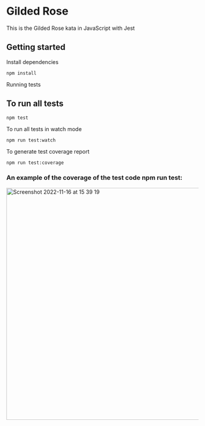 # Gilded Rose
This is the Gilded Rose kata in JavaScript with Jest

## Getting started

Install dependencies

```
npm install
```
Running tests

## To run all tests

```
npm test
```
To run all tests in watch mode

```
npm run test:watch
```
To generate test coverage report

```
npm run test:coverage
```

### An example of the coverage of the test code npm run test:

<img width="609" alt="Screenshot 2022-11-16 at 15 39 19" src="https://user-images.githubusercontent.com/111147520/202238451-919af3e4-d478-4219-99c6-09f7846b317a.png">
